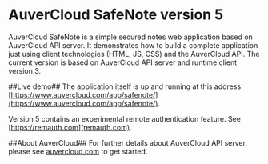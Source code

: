 AuverCloud SafeNote version 5
===

AuverCloud SafeNote is a simple secured notes web application based on AuverCloud API server. 
It demonstrates how to build a complete application just using client technologies (HTML, JS, CSS) and the AuverCloud API.
The current version is based on AuverCloud API server and runtime client version 3.  

##Live demo##
The application itself is up and running at this address [https://www.auvercloud.com/app/safenote/](https://www.auvercloud.com/app/safenote/).

Version 5 contains an experimental remote authentication feature. See [https://remauth.com](remauth.com).

##About AuverCloud##
For further details about AuverCloud API server, please see [auvercloud.com](https://www.auvercloud.com) to get started.
